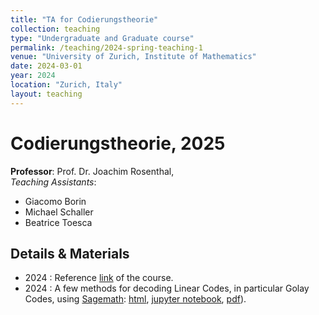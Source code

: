 ```yaml
---
title: "TA for Codierungstheorie"
collection: teaching
type: "Undergraduate and Graduate course"
permalink: /teaching/2024-spring-teaching-1
venue: "University of Zurich, Institute of Mathematics"
date: 2024-03-01
year: 2024
location: "Zurich, Italy"
layout: teaching
---
```


# Codierungstheorie, 2025

**Professor**: Prof. Dr. Joachim Rosenthal,  
*Teaching Assistants*: 
* Giacomo Borin
* Michael Schaller
* Beatrice Toesca

## Details & Materials

* 2024 : Reference [link](https://www.math.uzh.ch/en/ve-vo-det?key2=5249&keySemId=48&cHash=8b5a905103418358d83858ea182cee92) of the course.
* 2024 : A few methods for decoding Linear Codes, in particular Golay Codes, using [Sagemath](https://www.sagemath.org): [html](https://giacomoborin.github.io/files/teaching/codingtheory/golay.html), [jupyter notebook](https://giacomoborin.github.io/files/teaching/codingtheory/golay.ipynb), [pdf](https://giacomoborin.github.io/files/teaching/codingtheory/golay.pdf)).
